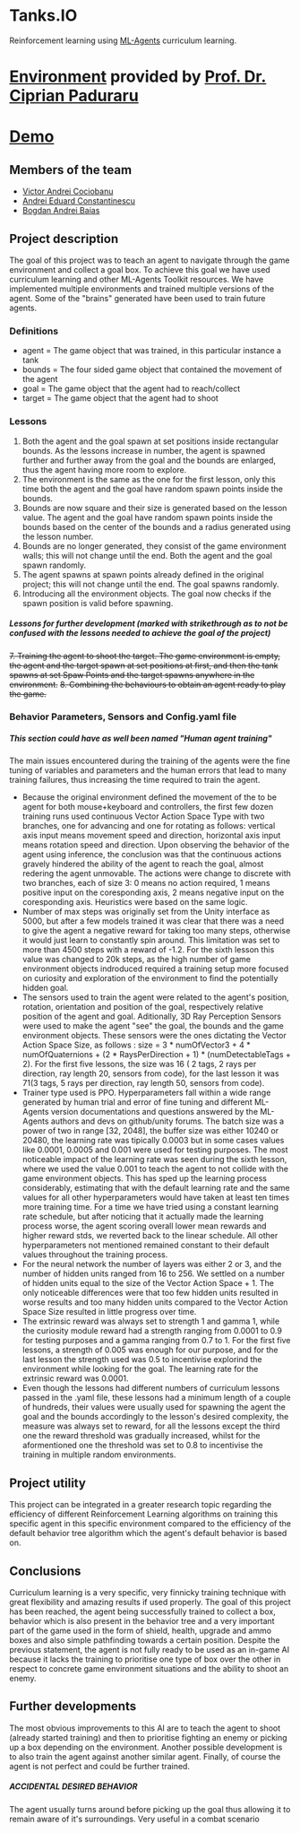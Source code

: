 # Tanks.IO
Reinforcement learning using [ML-Agents](https://github.com/Unity-Technologies/ml-agents) curriculum learning.
# [Environment](https://github.com/AGAPIA/BTreeGeneticFramework) provided by [Prof. Dr. Ciprian Paduraru](https://github.com/paduraru2009)
# [Demo](https://youtu.be/jwQ1AVrMfNE)
## Members of the team
* [Victor Andrei Cociobanu](https://github.com/Vikcoc)
* [Andrei Eduard Constantinescu](https://github.com/andreiec)
* [Bogdan Andrei Baias](https://github.com/AndreiBaias)
## Project description
The goal of this project was to teach an agent to navigate through the game environment and collect a goal box. To achieve this goal we have used curriculum learning and other ML-Agents Toolkit resources. We have implemented multiple environments and trained multiple versions of the agent. Some of the "brains" generated have been used to train future agents.
### Definitions
* agent = The game object that was trained, in this particular instance a tank
* bounds = The four sided game object that contained the movement of the agent
* goal = The game object that the agent had to reach/collect
* target = The game object that the agent had to shoot 
### Lessons
1. Both the agent and the goal spawn at set positions inside rectangular bounds. As the lessons increase in number, the agent is spawned further and further away from the goal and the bounds are enlarged, thus the agent having more room to explore. 
2. The environment is the same as the one for the first lesson, only this time both the agent and the goal have random spawn points inside the bounds.
3. Bounds are now square and their size is generated based on the lesson value. The agent and the goal have random spawn points inside the bounds based on the center of the bounds and a radius generated using the lesson number.
4. Bounds are no longer generated, they consist of the game environment walls; this will not change until the end. Both the agent and the goal spawn randomly.
5. The agent spawns at spawn points already defined in the original project; this will not change until the end. The goal spawns randomly.
6. Introducing all the environment objects. The goal now checks if the spawn position is valid before spawning.
##### Lessons for further development (marked with strikethrough as to not be confused with the lessons needed to achieve the goal of the project) 
~~7. Training the agent to shoot the target. The game environment is empty, the agent and the target spawn at set positions at first, and then the tank spawns at set Spaw Points and the target spawns anywhere in the environment.~~
~~8. Combining the behaviours to obtain an agent ready to play the game.~~
### Behavior Parameters, Sensors and Config.yaml file 
##### *This section could have as well been named "Human agent training"*
The main issues encountered during the training of the agents were the fine tuning of variables and parameters and the human errors that lead to many training failures, thus increasing the time required to train the agent. 
* Because the original environment defined the movement of the to be agent for both mouse+keyboard and controllers, the first few dozen training runs used continuous Vector Action Space Type with two branches, one for advancing and one for rotating as follows: vertical axis input means movement speed and direction, horizontal axis input means rotation speed and direction.  Upon observing the behavior of the agent using inference, the conclusion was that the continuous actions gravely hindered the ability of the agent to reach the goal, almost redering the agent unmovable. The actions were change to discrete with two branches, each of size 3: 0 means no action required, 1 means positive input on the coresponding axis, 2 means negative input on the coresponding axis. Heuristics were based on the same logic.
* Number of max steps was originally set from the Unity interface as 5000, but after a few models trained it was clear that there was a need to give the agent a negative reward for taking too many steps, otherwise it would just learn to constantly spin around. This limitation was set to more than 4500 steps with a reward of -1.2. For the sixth lesson this value was changed to 20k steps, as the high number of game environment objects indroduced required a training setup more focused on curiosity and exploration of the environment to find the potentially hidden goal.
* The sensors used to train the agent were related to the agent's position, rotation, orientation and position of the goal, respectively relative position of the agent and goal. Aditionally, 3D Ray Perception Sensors were used to make the agent "see" the goal, the bounds and the game environment objects. These sensors were the ones dictating the Vector Action Space Size, as follows : size = 3 * numOfVector3 + 4 * numOfQuaternions + (2 * RaysPerDirection + 1) * (numDetectableTags + 2). For the first five lessons, the size was 16 ( 2 tags, 2 rays per direction, ray length 20, sensors from code), for the last lesson it was 71(3 tags, 5 rays per direction, ray length 50, sensors from code).
*  Trainer type used is PPO. Hyperparameters fall within a wide range generated by human trial and error of fine tuning and different ML-Agents version documentations and questions answered by the ML-Agents authors and devs on github/unity forums. The batch size was a power of two in range [32, 2048], the buffer size was either 10240 or 20480, the learning rate was tipically 0.0003 but in some cases values like 0.0001, 0.0005 and 0.001 were used for testing purposes. The most noticeable impact of the learning rate was seen during the sixth lesson, where we used the value 0.001 to teach the agent to not collide with the game environment objects. This has sped up the learning process considerably, estimating that with the default learning rate and the same values for all other hyperparameters would have taken at least ten times more training time. For a time we have tried using a constant learning rate schedule, but after noticing that it actually made the learning process worse, the agent scoring overall lower mean rewards and higher reward stds, we reverted back to the linear schedule. All other hyperparameters not mentioned remained constant to their default values throughout the training process.
*  For the neural network the number of layers was either 2 or 3, and the number of hidden units ranged from 16 to 256. We settled on a number of hidden units equal to the size of the Vector Action Space + 1. The only noticeable differences were that too few hidden units resulted in worse results and too many hidden units compared to the Vector Action Space Size resulted in little progress over time. 
*  The extrinsic reward was always set to strength 1 and gamma 1, while the curiosity module reward had a strength ranging from 0.0001 to 0.9 for testing purposes and a gamma ranging from 0.7 to 1. For the first five lessons, a strength of 0.005 was enough for our purpose, and for the last lesson the strength used was 0.5 to incentivise explorind the environment while looking for the goal. The learning rate for the extrinsic reward was 0.0001. 
*  Even though the lessons had different numbers of curriculum lessons passed in the .yaml file, these lessons had a minimum length of a couple of hundreds, their values were usually used for spawning the agent the goal and the bounds accordingly to the lesson's desired complexity, the measure was always set to reward, for all the lessons except the third one the reward threshold was gradually increased, whilst for the aformentioned one the threshold was set to 0.8 to incentivise the training in multiple random environments.
## Project utility
This project can be integrated in a greater research topic regarding the efficiency of different Reinforcement Learning algorithms on training this specific agent in this specific environment compared to the efficiency of the default behavior tree algorithm which the agent's default behavior is based on.
## Conclusions 
Curriculum learning is a very specific, very finnicky training technique with great flexibility and amazing results if used properly. The goal of this project has been reached, the agent being successfully trained to collect a box, behavior which is also present in the behavior tree and a very important part of the game used in the form of shield, health, upgrade and ammo boxes and also simple pathfinding towards a certain position. Despite the previous statement, the agent is not fully ready to be used as an in-game AI because it lacks the training to prioritise one type of box over the other in respect to concrete game environment situations and the ability to shoot an enemy.
## Further developments
The most obvious improvements to this AI are to teach the agent to shoot (already started training) and then to prioritise fighting an enemy or picking up a box depending on the environment. Another possible development is to also train the agent against another similar agent. Finally, of course the agent is not perfect and could be further trained.
##### __ACCIDENTAL DESIRED BEHAVIOR__
The agent usually turns around before picking up the goal thus allowing it to remain aware of it's surroundings. Very useful in a combat scenario


